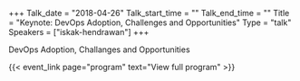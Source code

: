 +++
Talk_date = "2018-04-26"
Talk_start_time = ""
Talk_end_time = ""
Title = "Keynote: DevOps Adoption, Challenges and Opportunities"
Type = "talk"
Speakers = ["iskak-hendrawan"]
+++

DevOps Adoption, Challanges and Opportunities

{{< event_link page="program" text="View full program" >}}
